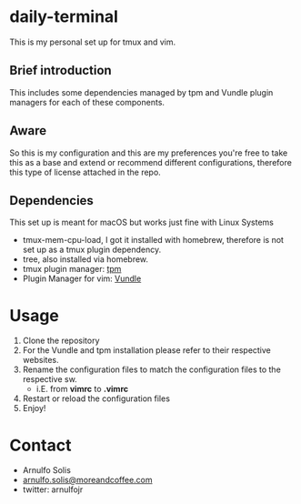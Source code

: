 # daily-terminal
This is my personal set up for tmux and vim.

## Brief introduction
This includes some dependencies managed by tpm and Vundle plugin managers for each of these components.

## Aware
So this is my configuration and this are my preferences you're free to take this as a base and extend or recommend different configurations, therefore this type of license attached in the repo.

## Dependencies
This set up is meant for macOS but works just fine with Linux Systems

* tmux-mem-cpu-load, I got it installed with homebrew, therefore is not set up as a tmux plugin dependency.
* tree, also installed via homebrew.
* tmux plugin manager: [tpm](https://github.com/tmux-plugins/tpm)
* Plugin Manager for vim: [Vundle](https://github.com/VundleVim/Vundle.vim)

# Usage

1. Clone the repository
2. For the Vundle and tpm installation please refer to their respective websites.
3. Rename the configuration files to match the configuration files to the respective sw.
    * i.E. from **vimrc** to **.vimrc**
4. Restart or reload the configuration files
5. Enjoy!

# Contact

* Arnulfo Solis
* arnulfo.solis@moreandcoffee.com
* twitter: arnulfojr
